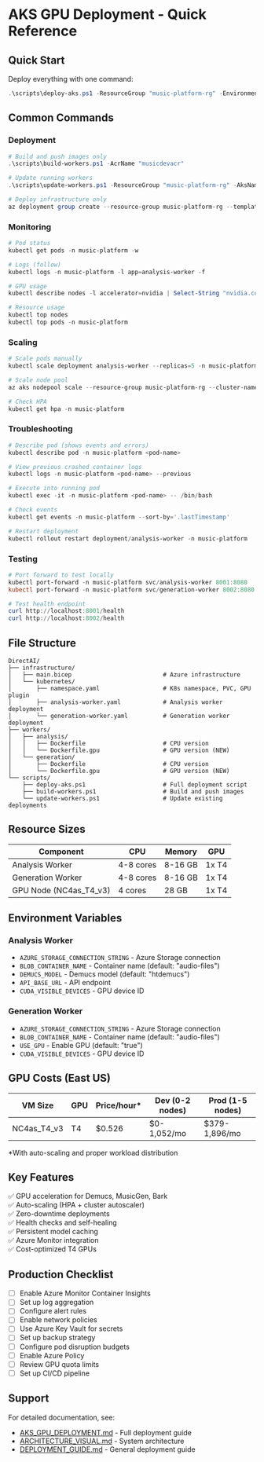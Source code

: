 # AKS GPU Deployment - Quick Reference

## Quick Start

Deploy everything with one command:

```powershell
.\scripts\deploy-aks.ps1 -ResourceGroup "music-platform-rg" -Environment "dev"
```

## Common Commands

### Deployment

```powershell
# Build and push images only
.\scripts\build-workers.ps1 -AcrName "musicdevacr"

# Update running workers
.\scripts\update-workers.ps1 -ResourceGroup "music-platform-rg" -AksName "music-dev-aks" -AcrName "musicdevacr"

# Deploy infrastructure only
az deployment group create --resource-group music-platform-rg --template-file infrastructure/main.bicep --parameters environment=dev
```

### Monitoring

```powershell
# Pod status
kubectl get pods -n music-platform -w

# Logs (follow)
kubectl logs -n music-platform -l app=analysis-worker -f

# GPU usage
kubectl describe nodes -l accelerator=nvidia | Select-String "nvidia.com/gpu"

# Resource usage
kubectl top nodes
kubectl top pods -n music-platform
```

### Scaling

```powershell
# Scale pods manually
kubectl scale deployment analysis-worker --replicas=5 -n music-platform

# Scale node pool
az aks nodepool scale --resource-group music-platform-rg --cluster-name music-dev-aks --name gpupool --node-count 3

# Check HPA
kubectl get hpa -n music-platform
```

### Troubleshooting

```powershell
# Describe pod (shows events and errors)
kubectl describe pod -n music-platform <pod-name>

# View previous crashed container logs
kubectl logs -n music-platform <pod-name> --previous

# Execute into running pod
kubectl exec -it -n music-platform <pod-name> -- /bin/bash

# Check events
kubectl get events -n music-platform --sort-by='.lastTimestamp'

# Restart deployment
kubectl rollout restart deployment/analysis-worker -n music-platform
```

### Testing

```powershell
# Port forward to test locally
kubectl port-forward -n music-platform svc/analysis-worker 8001:8080
kubectl port-forward -n music-platform svc/generation-worker 8002:8080

# Test health endpoint
curl http://localhost:8001/health
curl http://localhost:8002/health
```

## File Structure

```
DirectAI/
├── infrastructure/
│   ├── main.bicep                          # Azure infrastructure
│   └── kubernetes/
│       ├── namespace.yaml                  # K8s namespace, PVC, GPU plugin
│       ├── analysis-worker.yaml            # Analysis worker deployment
│       └── generation-worker.yaml          # Generation worker deployment
├── workers/
│   ├── analysis/
│   │   ├── Dockerfile                      # CPU version
│   │   └── Dockerfile.gpu                  # GPU version (NEW)
│   └── generation/
│       ├── Dockerfile                      # CPU version
│       └── Dockerfile.gpu                  # GPU version (NEW)
└── scripts/
    ├── deploy-aks.ps1                      # Full deployment script
    ├── build-workers.ps1                   # Build and push images
    └── update-workers.ps1                  # Update existing deployments
```

## Resource Sizes

| Component | CPU | Memory | GPU |
|-----------|-----|--------|-----|
| Analysis Worker | 4-8 cores | 8-16 GB | 1x T4 |
| Generation Worker | 4-8 cores | 8-16 GB | 1x T4 |
| GPU Node (NC4as_T4_v3) | 4 cores | 28 GB | 1x T4 |

## Environment Variables

### Analysis Worker
- `AZURE_STORAGE_CONNECTION_STRING` - Azure Storage connection
- `BLOB_CONTAINER_NAME` - Container name (default: "audio-files")
- `DEMUCS_MODEL` - Demucs model (default: "htdemucs")
- `API_BASE_URL` - API endpoint
- `CUDA_VISIBLE_DEVICES` - GPU device ID

### Generation Worker
- `AZURE_STORAGE_CONNECTION_STRING` - Azure Storage connection
- `BLOB_CONTAINER_NAME` - Container name (default: "audio-files")
- `USE_GPU` - Enable GPU (default: "true")
- `CUDA_VISIBLE_DEVICES` - GPU device ID

## GPU Costs (East US)

| VM Size | GPU | Price/hour* | Dev (0-2 nodes) | Prod (1-5 nodes) |
|---------|-----|-------------|-----------------|------------------|
| NC4as_T4_v3 | T4 | $0.526 | $0-1,052/mo | $379-1,896/mo |

*With auto-scaling and proper workload distribution

## Key Features

✅ GPU acceleration for Demucs, MusicGen, Bark  
✅ Auto-scaling (HPA + cluster autoscaler)  
✅ Zero-downtime deployments  
✅ Health checks and self-healing  
✅ Persistent model caching  
✅ Azure Monitor integration  
✅ Cost-optimized T4 GPUs  

## Production Checklist

- [ ] Enable Azure Monitor Container Insights
- [ ] Set up log aggregation
- [ ] Configure alert rules
- [ ] Enable network policies
- [ ] Use Azure Key Vault for secrets
- [ ] Set up backup strategy
- [ ] Configure pod disruption budgets
- [ ] Enable Azure Policy
- [ ] Review GPU quota limits
- [ ] Set up CI/CD pipeline

## Support

For detailed documentation, see:
- [AKS_GPU_DEPLOYMENT.md](./AKS_GPU_DEPLOYMENT.md) - Full deployment guide
- [ARCHITECTURE_VISUAL.md](./ARCHITECTURE_VISUAL.md) - System architecture
- [DEPLOYMENT_GUIDE.md](./DEPLOYMENT_GUIDE.md) - General deployment guide
